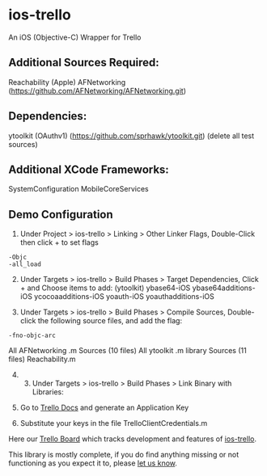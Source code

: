 ios-trello
==========

An iOS (Objective-C) Wrapper for Trello

## Additional Sources Required:

Reachability (Apple)
AFNetworking (https://github.com/AFNetworking/AFNetworking.git)

## Dependencies:

ytoolkit (OAuthv1) (https://github.com/sprhawk/ytoolkit.git)
(delete all test sources)

## Additional XCode Frameworks:

SystemConfiguration
MobileCoreServices

## Demo Configuration

1. Under Project > ios-trello > Linking > Other Linker Flags,
Double-Click then click + to set flags
```
-Objc
-all_load
```

2. Under Targets > ios-trello > Build Phases > Target Dependencies,
Click + and Choose items to add:
(ytoolkit)
ybase64-iOS
ybase64additions-iOS
ycocoaadditions-iOS
yoauth-iOS
yoauthadditions-iOS

3. Under Targets > ios-trello > Build Phases > Compile Sources,
Double-click the following source files, and add the flag:
```
-fno-objc-arc
```

All AFNetworking .m Sources  		(10 files)
All ytoolkit .m library Sources		(11 files)
Reachability.m


4. 3. Under Targets > ios-trello > Build Phases > Link Binary with Libraries:


5. Go to [Trello Docs](https://trello.com/docs/) and generate an Application Key


6. Substitute your keys in the file TrelloClientCredentials.m



Here our [Trello Board](https://trello.com/board/ios-trello/4fc68e03d3e0f0166532f6e9) which tracks development and features of [ios-trello](https://trello.com/board/ios-trello/4fc68e03d3e0f0166532f6e9).



This library is mostly complete, if you do find anything missing or not functioning as you expect it to, please [let us know](https://trello.com/card/spot-a-bug-report-it/4fc68e03d3e0f0166532f6e9/1).